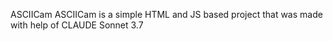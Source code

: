 ASCIICam 
ASCIICam is a simple HTML and JS based project that was made with help of CLAUDE Sonnet 3.7
